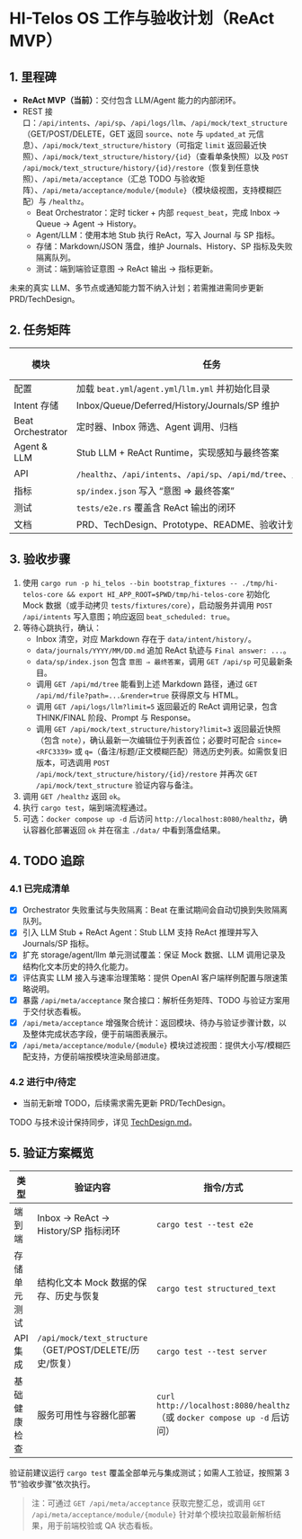 # HI-Telos OS 工作与验收计划（ReAct MVP）

## 1. 里程碑
- **ReAct MVP（当前）**：交付包含 LLM/Agent 能力的内部闭环。
- REST 接口：`/api/intents`、`/api/sp`、`/api/logs/llm`、`/api/mock/text_structure`（GET/POST/DELETE，GET 返回 `source`、`note` 与 `updated_at` 元信息）、`/api/mock/text_structure/history`（可指定 `limit` 返回最近快照）、`/api/mock/text_structure/history/{id}`（查看单条快照）以及 `POST /api/mock/text_structure/history/{id}/restore`（恢复到任意快照）、`/api/meta/acceptance`（汇总 TODO 与验收矩阵）、`/api/meta/acceptance/module/{module}`（模块级视图，支持模糊匹配）与 `/healthz`。
  - Beat Orchestrator：定时 ticker + 内部 `request_beat`，完成 Inbox → Queue → Agent → History。
  - Agent/LLM：使用本地 Stub 执行 ReAct，写入 Journal 与 SP 指标。
  - 存储：Markdown/JSON 落盘，维护 Journals、History、SP 指标及失败隔离队列。
  - 测试：端到端验证意图 → ReAct 输出 → 指标更新。

未来的真实 LLM、多节点或通知能力暂不纳入计划；若需推进需同步更新 PRD/TechDesign。

## 2. 任务矩阵
| 模块 | 任务 | 状态 |
| --- | --- | --- |
| 配置 | 加载 `beat.yml`/`agent.yml`/`llm.yml` 并初始化目录 | ✅ |
| Intent 存储 | Inbox/Queue/Deferred/History/Journals/SP 维护 | ✅ |
| Beat Orchestrator | 定时器、Inbox 筛选、Agent 调用、归档 | ✅ |
| Agent & LLM | Stub LLM + ReAct Runtime，实现感知与最终答案 | ✅ |
| API | `/healthz`、`/api/intents`、`/api/sp`、`/api/md/tree`、`/api/md/file` | ✅ |
| 指标 | `sp/index.json` 写入 “意图 ⇒ 最终答案” | ✅ |
| 测试 | `tests/e2e.rs` 覆盖含 ReAct 输出的闭环 | ✅ |
| 文档 | PRD、TechDesign、Prototype、README、验收计划 | ✅ |

## 3. 验收步骤
1. 使用 `cargo run -p hi_telos --bin bootstrap_fixtures -- ./tmp/hi-telos-core && export HI_APP_ROOT=$PWD/tmp/hi-telos-core` 初始化 Mock 数据（或手动拷贝 `tests/fixtures/core`），启动服务并调用 `POST /api/intents` 写入意图；响应返回 `beat_scheduled: true`。
2. 等待心跳执行，确认：
   - Inbox 清空，对应 Markdown 存在于 `data/intent/history/`。
   - `data/journals/YYYY/MM/DD.md` 追加 ReAct 轨迹与 `Final answer: ...`。
   - `data/sp/index.json` 包含 `意图 ⇒ 最终答案`，调用 `GET /api/sp` 可见最新条目。
   - 调用 `GET /api/md/tree` 能看到上述 Markdown 路径，通过 `GET /api/md/file?path=...&render=true` 获得原文与 HTML。
   - 调用 `GET /api/logs/llm?limit=5` 返回最近的 ReAct 调用记录，包含 THINK/FINAL 阶段、Prompt 与 Response。
   - 调用 `GET /api/mock/text_structure/history?limit=3` 返回最近快照（包含 `note`），确认最新一次编辑位于列表首位；必要时可配合 `since=<RFC3339>` 或 `q=`（备注/标题/正文模糊匹配）筛选历史列表。如需恢复旧版本，可选调用 `POST /api/mock/text_structure/history/{id}/restore` 并再次 `GET /api/mock/text_structure` 验证内容与备注。
3. 调用 `GET /healthz` 返回 `ok`。
4. 执行 `cargo test`，端到端流程通过。
5. 可选：`docker compose up -d` 后访问 `http://localhost:8080/healthz`，确认容器化部署返回 `ok` 并在宿主 `./data/` 中看到落盘结果。

## 4. TODO 追踪

### 4.1 已完成清单
- [x] Orchestrator 失败重试与失败隔离：Beat 在重试期间会自动切换到失败隔离队列。
- [x] 引入 LLM Stub + ReAct Agent：Stub LLM 支持 ReAct 推理并写入 Journals/SP 指标。
- [x] 扩充 storage/agent/llm 单元测试覆盖：保证 Mock 数据、LLM 调用记录及结构化文本历史的持久化能力。
- [x] 评估真实 LLM 接入与速率治理策略：提供 OpenAI 客户端样例配置与限速策略说明。
- [x] 暴露 `/api/meta/acceptance` 聚合接口：解析任务矩阵、TODO 与验证方案用于交付状态看板。
- [x] `/api/meta/acceptance` 增强聚合统计：返回模块、待办与验证步骤计数，以及整体完成状态字段，便于前端图表展示。
- [x] `/api/meta/acceptance/module/{module}` 模块过滤视图：提供大小写/模糊匹配支持，方便前端按模块渲染局部进度。

### 4.2 进行中/待定
- 当前无新增 TODO，后续需求需先更新 PRD/TechDesign。

TODO 与技术设计保持同步，详见 [TechDesign.md](../TechDesign.md)。

## 5. 验证方案概览

| 类型 | 验证内容 | 指令/方式 |
| --- | --- | --- |
| 端到端 | Inbox → ReAct → History/SP 指标闭环 | `cargo test --test e2e` |
| 存储单元测试 | 结构化文本 Mock 数据的保存、历史与恢复 | `cargo test structured_text` |
| API 集成 | `/api/mock/text_structure`（GET/POST/DELETE/历史/恢复） | `cargo test --test server` |
| 基础健康检查 | 服务可用性与容器化部署 | `curl http://localhost:8080/healthz`（或 `docker compose up -d` 后访问） |

验证前建议运行 `cargo test` 覆盖全部单元与集成测试；如需人工验证，按照第 3 节“验收步骤”依次执行。

> 注：可通过 `GET /api/meta/acceptance` 获取完整汇总，或调用 `GET /api/meta/acceptance/module/{module}` 针对单个模块拉取最新解析结果，用于前端校验或 QA 状态看板。

